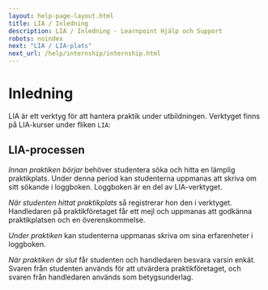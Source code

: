 ```yaml
---
layout: help-page-layout.html
title: LIA / Inledning
description: LIA / Inledning - Learnpoint Hjälp och Support
robots: noindex
next: "LIA / LIA-plats"
next_url: /help/internship/internship.html
---
```


# Inledning

<!-- only-in-swedish.html -->

LIA är ett verktyg för att hantera praktik under utbildningen. Verktyget finns på LIA-kurser under fliken `LIA`:

<!-- desktop-screenshot.html, { src: "_assets/internship-page.png", alt: "LIA-sidan", theme: "light" } -->


## LIA-processen

*Innan praktiken börjar* behöver studentera söka och hitta en lämplig praktikplats. Under denna period kan studenterna uppmanas att skriva om sitt sökande i loggboken. Loggboken är en del av LIA-verktyget.

*När studenten hittat praktikplats* så registrerar hon den i verktyget. Handledaren på praktikföretaget får ett mejl och uppmanas att godkänna praktikplatsen och en överenskommelse.

*Under  praktiken* kan studenterna uppmanas skriva om sina erfarenheter i loggboken.

*När praktiken är slut* får studenten och handledaren besvara varsin enkät. Svaren från studenten används för att utvärdera praktikföretaget, och svaren från handledaren används som betygsunderlag.

